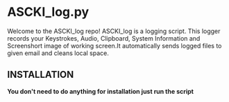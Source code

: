 # ASCKI_log.py

Welcome to the ASCKI_log repo! 
ASCKI_log is a logging script. This logger records your
Keystrokes, Audio, Clipboard, System Information and 
Screenshort image of working screen.It automatically sends logged
files to given email and cleans local space.

## INSTALLATION

**You don't need to do anything for installation just run the script**


